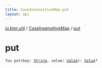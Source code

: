 ```yaml
---
title: CaseInsensitiveMap.put - 
layout: api
---
```


<div class='api-docs-breadcrumbs'><a href="../index.html">io.ktor.util</a> / <a href="index.html">CaseInsensitiveMap</a> / <a href="./put.html">put</a></div>

# put

<div class="signature"><code><span class="keyword">fun </span><span class="identifier">put</span><span class="symbol">(</span><span class="parameterName" id="io.ktor.util.CaseInsensitiveMap$put(kotlin.String, io.ktor.util.CaseInsensitiveMap.Value)/key">key</span><span class="symbol">:</span>&nbsp;<a href="https://kotlinlang.org/api/latest/jvm/stdlib/kotlin/-string/index.html"><span class="identifier">String</span></a><span class="symbol">, </span><span class="parameterName" id="io.ktor.util.CaseInsensitiveMap$put(kotlin.String, io.ktor.util.CaseInsensitiveMap.Value)/value">value</span><span class="symbol">:</span>&nbsp;<a href="index.html#Value"><span class="identifier">Value</span></a><span class="symbol">)</span><span class="symbol">: </span><a href="index.html#Value"><span class="identifier">Value</span></a><span class="symbol">?</span></code></div>
